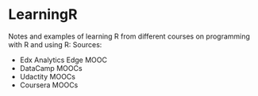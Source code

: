 # LearningR
Notes and examples of learning R from different courses on programming with R and using R:
Sources: 
- Edx Analytics Edge MOOC
- DataCamp MOOCs
- Udactity MOOCs
- Coursera MOOCs

